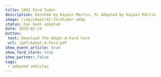 ```yaml
---
title: 1941 Ford Tudor
description: Donated by Kaywin Martin, FL Adopted by Kaywin Martin
image: /img/adopt/41-fordtudor.webp
status: has been adopted
date: 2025-02-24
button: 
 text: Download The Adopt-A-Ford Form
 url: /pdf/Adopt-A-Ford.pdf
show_event_article: true
show_ford_store: true
show_partner: false
tags: 
 - adopted vehicles
---
```


